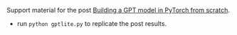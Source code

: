 Support material for the post [Building a GPT model in PyTorch from scratch](https://brunomaga.github.io/GPT-lite).
- run `python gptlite.py` to replicate the post results.
